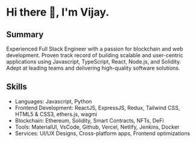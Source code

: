 # Hi there 👋, I'm Vijay.

## Summary

Experienced Full Stack Engineer with a passion for blockchain and web development. Proven track record of building scalable and user-centric applications using Javascript, TypeScript, React, Node.js, and Solidity. Adept at leading teams and delivering high-quality software solutions.

## Skills

- Languages: Javascript, Python
- Frontend Development: ReactJS, ExpressJS, Redux, Tailwind CSS, HTML5 & CSS3, ethers.js, wagmi
- Blockchain: Ethereum, Solidity, Smart Contracts, NFTs, DeFi
- Tools: MaterialUI, VsCode, Github, Vercel, Netlify, Jenkins, Docker
- Services: UI/UX Designs, Cross-platform apps, Frontend optimizations
